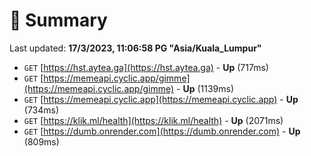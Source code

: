 # 📖 Summary
Last updated: **17/3/2023, 11:06:58 PG "Asia/Kuala_Lumpur"**

- `GET` [https://hst.aytea.ga](https://hst.aytea.ga) - **Up** (717ms)
- `GET` [https://memeapi.cyclic.app/gimme](https://memeapi.cyclic.app/gimme) - **Up** (1139ms)
- `GET` [https://memeapi.cyclic.app](https://memeapi.cyclic.app) - **Up** (734ms)
- `GET` [https://klik.ml/health](https://klik.ml/health) - **Up** (2071ms)
- `GET` [https://dumb.onrender.com](https://dumb.onrender.com) - **Up** (809ms)
